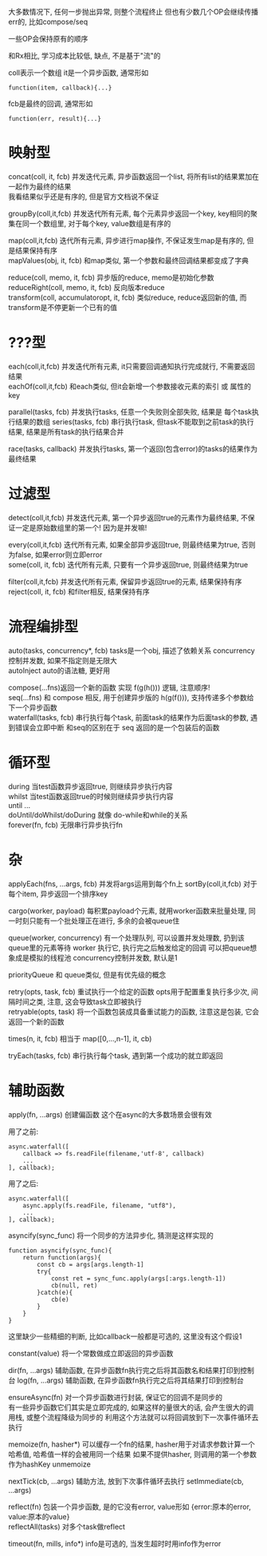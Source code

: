大多数情况下, 任何一步抛出异常, 则整个流程终止
但也有少数几个OP会继续传播err的, 比如compose/seq

一些OP会保持原有的顺序

和Rx相比, 学习成本比较低, 缺点, 不是基于"流"的

coll表示一个数组
it是一个异步函数, 通常形如

	function(item, callback){...}

fcb是最终的回调, 通常形如
	
	function(err, result){...}

# 映射型 #
concat(coll, it, fcb) 并发迭代元素, 异步函数返回一个list, 将所有list的结果累加在一起作为最终的结果   
我看结果似乎还是有序的, 但是官方文档说不保证

groupBy(coll,it,fcb) 并发迭代所有元素, 每个元素异步返回一个key, key相同的聚集在同一个数组里, 对于每个key, value数组是有序的

map(coll,it,fcb) 迭代所有元素, 异步进行map操作, 不保证发生map是有序的, 但是结果保持有序  
mapValues(obj, it, fcb) 和map类似, 第一个参数和最终回调结果都变成了字典

reduce(coll, memo, it, fcb) 异步版的reduce, memo是初始化参数
reduceRight(coll, memo, it, fcb) 反向版本reduce  
transform(coll, accumulatoropt, it, fcb) 类似reduce, reduce返回新的值, 而transform是不停更新一个已有的值


# ???型 #
each(coll,it,fcb) 并发迭代所有元素, it只需要回调通知执行完成就行, 不需要返回结果  
eachOf(coll,it,fcb) 和each类似, 但it会新增一个参数接收元素的索引 或 属性的key

parallel(tasks, fcb) 并发执行tasks, 任意一个失败则全部失败, 结果是 每个task执行结果的数组
series(tasks, fcb) 串行执行task, 但task不能取到之前task的执行结果, 结果是所有task的执行结果合并

race(tasks, callback) 并发执行tasks, 第一个返回(包含error)的tasks的结果作为最终结果


# 过滤型 #
detect(coll,it,fcb) 并发迭代元素, 第一个异步返回true的元素作为最终结果, 不保证一定是原始数组里的第一个! 因为是并发嘛!

every(coll,it,fcb) 迭代所有元素, 如果全部异步返回true, 则最终结果为true, 否则为false, 如果error则立即error  
some(coll, it, fcb) 迭代所有元素, 只要有一个异步返回true, 则最终结果为true

filter(coll,it,fcb) 并发迭代所有元素, 保留异步返回true的元素, 结果保持有序  
reject(coll, it, fcb) 和filter相反, 结果保持有序



# 流程编排型 #
auto(tasks, concurrency*, fcb) tasks是一个obj, 描述了依赖关系 concurrency 控制并发数, 如果不指定则是无限大  
autoInject auto的语法糖, 更好用

compose(...fns)返回一个新的函数 实现 f(g(h())) 逻辑, 注意顺序!  
seq(...fns) 和 compose 相反, 用于创建异步版的 h(g(f())), 支持传递多个参数给下一个异步函数  
waterfall(tasks, fcb) 串行执行每个task, 前面task的结果作为后面task的参数, 遇到错误会立即中断
和seq的区别在于 seq 返回的是一个包装后的函数


# 循环型 # 
during	当test函数异步返回true, 则继续异步执行内容  
whilst 当test函数返回true的时候则继续异步执行内容  
until ...  
doUntil/doWhilst/doDuring 就像 do-while和while的关系  
forever(fn, fcb) 无限串行异步执行fn  


# 杂 #
applyEach(fns, ...args, fcb) 并发将args运用到每个fn上
sortBy(coll,it,fcb) 对于每个item, 异步返回一个排序key

cargo(worker, payload) 每积累payload个元素, 就用worker函数来批量处理, 同一时刻只能有一个批处理正在进行, 多余的会被queue住


queue(worker, concurrency) 有一个处理队列, 可以设置并发处理数, 扔到该queue里的元素等待 worker 执行它, 执行完之后触发给定的回调
可以把queue想象成是模拟的线程池
concurrency控制并发数, 默认是1

priorityQueue 和 queue类似, 但是有优先级的概念

retry(opts, task, fcb) 重试执行一个给定的函数 opts用于配置重复执行多少次, 间隔时间之类, 注意, 这会导致task立即被执行  
retryable(opts, task) 将一个函数包装成具备重试能力的函数, 注意这是包装, 它会返回一个新的函数

times(n, it, fcb) 相当于 map([0,...,n-1], it, cb)

tryEach(tasks, fcb) 串行执行每个task, 遇到第一个成功的就立即返回


# 辅助函数 #
apply(fn, ...args) 创建偏函数
这个在async的大多数场景会很有效

用了之前:

	async.waterfall([
		callback => fs.readFile(filename,'utf-8', callback)
		...
	], callback);

用了之后:

	async.waterfall([
	    async.apply(fs.readFile, filename, "utf8"),
		...
	], callback);




asyncify(sync_func) 将一个同步的方法异步化, 猜测是这样实现的


	function asyncify(sync_func){
		return function(args){
			const cb = args[args.length-1]
			try{
				const ret = sync_func.apply(args[:args.length-1])	
				cb(null, ret)
			}catch(e){
				cb(e)
			}		
		}
	}

这里缺少一些精细的判断, 比如callback一般都是可选的, 这里没有这个假设1


constant(value) 将一个常数做成立即返回的异步函数

dir(fn, ...args) 辅助函数, 在异步函数fn执行完之后将其函数名和结果打印到控制台
log(fn, ...args) 辅助函数, 在异步函数fn执行完之后将其结果打印到控制台

ensureAsync(fn) 对一个异步函数进行封装, 保证它的回调不是同步的  
有一些异步函数它们其实是立即完成的, 如果这样的量很大的话, 会产生很大的调用栈, 或整个流程降级为同步的
利用这个方法就可以将回调放到下一次事件循环去执行


memoize(fn, hasher*) 可以缓存一个fn的结果, hasher用于对请求参数计算一个哈希值, 哈希值一样的会被用同一个结果
如果不提供hasher, 则调用的第一个参数作为hashKey
unmemoize

nextTick(cb, ...args) 辅助方法, 放到下次事件循环去执行
setImmediate(cb, ...args)

reflect(fn) 包装一个异步函数, 是的它没有error, value形如 {error:原本的error, value:原本的value}  
reflectAll(tasks) 对多个task做reflect

timeout(fn, mills, info*) info是可选的, 当发生超时时用info作为error

